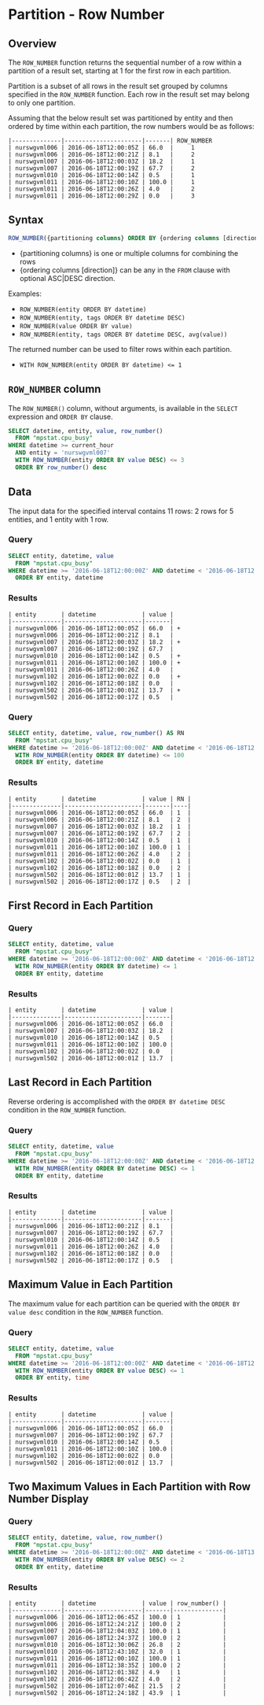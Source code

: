# Partition - Row Number

## Overview

The `ROW_NUMBER` function returns the sequential number of a row within a partition of a result set, starting at 1 for the first row in each partition.

Partition is a subset of all rows in the result set grouped by columns specified in the `ROW_NUMBER` function. Each row in the result set may belong to only one partition.

Assuming that the below result set was partitioned by entity and then ordered by time within each partition, the row numbers would be as follows:

```ls
|--------------|----------------------|-------| ROW_NUMBER
| nurswgvml006 | 2016-06-18T12:00:05Z | 66.0  |     1
| nurswgvml006 | 2016-06-18T12:00:21Z | 8.1   |     2
| nurswgvml007 | 2016-06-18T12:00:03Z | 18.2  |     1
| nurswgvml007 | 2016-06-18T12:00:19Z | 67.7  |     2
| nurswgvml010 | 2016-06-18T12:00:14Z | 0.5   |     1
| nurswgvml011 | 2016-06-18T12:00:10Z | 100.0 |     1
| nurswgvml011 | 2016-06-18T12:00:26Z | 4.0   |     2
| nurswgvml011 | 2016-06-18T12:00:29Z | 0.0   |     3
```

## Syntax

```sql
ROW_NUMBER({partitioning columns} ORDER BY {ordering columns [direction]})
```

* {partitioning columns} is one or multiple columns for combining the rows
* {ordering columns [direction]} can be any in the `FROM` clause with optional ASC|DESC direction.

Examples:

* `ROW_NUMBER(entity ORDER BY datetime)`
* `ROW_NUMBER(entity, tags ORDER BY datetime DESC)`
* `ROW_NUMBER(value ORDER BY value)`
* `ROW_NUMBER(entity, tags ORDER BY datetime DESC, avg(value))`

 The returned number can be used to filter rows within each partition.

* `WITH ROW_NUMBER(entity ORDER BY datetime) <= 1`

## `ROW_NUMBER` column

The `ROW_NUMBER()` column, without arguments, is available in the `SELECT` expression and `ORDER BY` clause.

```sql
SELECT datetime, entity, value, row_number()
  FROM "mpstat.cpu_busy"
WHERE datetime >= current_hour
  AND entity = 'nurswgvml007'
  WITH ROW_NUMBER(entity ORDER BY value DESC) <= 3
  ORDER BY row_number() desc
```

## Data

The input data for the specified interval contains 11 rows: 2 rows for 5 entities, and 1 entity with 1 row.

### Query

```sql
SELECT entity, datetime, value
  FROM "mpstat.cpu_busy"
WHERE datetime >= '2016-06-18T12:00:00Z' AND datetime < '2016-06-18T12:00:30Z'
  ORDER BY entity, datetime
```

### Results

```ls
| entity       | datetime             | value |
|--------------|----------------------|-------|
| nurswgvml006 | 2016-06-18T12:00:05Z | 66.0  | +
| nurswgvml006 | 2016-06-18T12:00:21Z | 8.1   |
| nurswgvml007 | 2016-06-18T12:00:03Z | 18.2  | +
| nurswgvml007 | 2016-06-18T12:00:19Z | 67.7  |
| nurswgvml010 | 2016-06-18T12:00:14Z | 0.5   | +
| nurswgvml011 | 2016-06-18T12:00:10Z | 100.0 | +
| nurswgvml011 | 2016-06-18T12:00:26Z | 4.0   |
| nurswgvml102 | 2016-06-18T12:00:02Z | 0.0   | +
| nurswgvml102 | 2016-06-18T12:00:18Z | 0.0   |
| nurswgvml502 | 2016-06-18T12:00:01Z | 13.7  | +
| nurswgvml502 | 2016-06-18T12:00:17Z | 0.5   |
```

### Query

```sql
SELECT entity, datetime, value, row_number() AS RN
  FROM "mpstat.cpu_busy"
WHERE datetime >= '2016-06-18T12:00:00Z' AND datetime < '2016-06-18T12:00:30Z'
  WITH ROW_NUMBER(entity ORDER BY datetime) <= 100
  ORDER BY entity, datetime
```

### Results

```ls
| entity       | datetime             | value | RN |
|--------------|----------------------|-------|----|
| nurswgvml006 | 2016-06-18T12:00:05Z | 66.0  | 1  |
| nurswgvml006 | 2016-06-18T12:00:21Z | 8.1   | 2  |
| nurswgvml007 | 2016-06-18T12:00:03Z | 18.2  | 1  |
| nurswgvml007 | 2016-06-18T12:00:19Z | 67.7  | 2  |
| nurswgvml010 | 2016-06-18T12:00:14Z | 0.5   | 1  |
| nurswgvml011 | 2016-06-18T12:00:10Z | 100.0 | 1  |
| nurswgvml011 | 2016-06-18T12:00:26Z | 4.0   | 2  |
| nurswgvml102 | 2016-06-18T12:00:02Z | 0.0   | 1  |
| nurswgvml102 | 2016-06-18T12:00:18Z | 0.0   | 2  |
| nurswgvml502 | 2016-06-18T12:00:01Z | 13.7  | 1  |
| nurswgvml502 | 2016-06-18T12:00:17Z | 0.5   | 2  |
```

## First Record in Each Partition

### Query

```sql
SELECT entity, datetime, value
  FROM "mpstat.cpu_busy"
WHERE datetime >= '2016-06-18T12:00:00Z' AND datetime < '2016-06-18T12:00:30Z'
  WITH ROW_NUMBER(entity ORDER BY datetime) <= 1
  ORDER BY entity, datetime
```

### Results

```ls
| entity       | datetime             | value |
|--------------|----------------------|-------|
| nurswgvml006 | 2016-06-18T12:00:05Z | 66.0  |
| nurswgvml007 | 2016-06-18T12:00:03Z | 18.2  |
| nurswgvml010 | 2016-06-18T12:00:14Z | 0.5   |
| nurswgvml011 | 2016-06-18T12:00:10Z | 100.0 |
| nurswgvml102 | 2016-06-18T12:00:02Z | 0.0   |
| nurswgvml502 | 2016-06-18T12:00:01Z | 13.7  |
```

## Last Record in Each Partition

Reverse ordering is accomplished with the `ORDER BY datetime DESC` condition in the `ROW_NUMBER` function.

### Query

```sql
SELECT entity, datetime, value
  FROM "mpstat.cpu_busy"
WHERE datetime >= '2016-06-18T12:00:00Z' AND datetime < '2016-06-18T12:00:30Z'
  WITH ROW_NUMBER(entity ORDER BY datetime DESC) <= 1
  ORDER BY entity, datetime
```

### Results

```ls
| entity       | datetime             | value |
|--------------|----------------------|-------|
| nurswgvml006 | 2016-06-18T12:00:21Z | 8.1   |
| nurswgvml007 | 2016-06-18T12:00:19Z | 67.7  |
| nurswgvml010 | 2016-06-18T12:00:14Z | 0.5   |
| nurswgvml011 | 2016-06-18T12:00:26Z | 4.0   |
| nurswgvml102 | 2016-06-18T12:00:18Z | 0.0   |
| nurswgvml502 | 2016-06-18T12:00:17Z | 0.5   |
```

## Maximum Value in Each Partition

The maximum value for each partition can be queried with the `ORDER BY value desc` condition in the `ROW_NUMBER` function.

### Query

```sql
SELECT entity, datetime, value
  FROM "mpstat.cpu_busy"
WHERE datetime >= '2016-06-18T12:00:00Z' AND datetime < '2016-06-18T12:00:30Z'
  WITH ROW_NUMBER(entity ORDER BY value DESC) <= 1
  ORDER BY entity, time
```

### Results

```ls
| entity       | datetime             | value |
|--------------|----------------------|-------|
| nurswgvml006 | 2016-06-18T12:00:05Z | 66.0  |
| nurswgvml007 | 2016-06-18T12:00:19Z | 67.7  |
| nurswgvml010 | 2016-06-18T12:00:14Z | 0.5   |
| nurswgvml011 | 2016-06-18T12:00:10Z | 100.0 |
| nurswgvml102 | 2016-06-18T12:00:02Z | 0.0   |
| nurswgvml502 | 2016-06-18T12:00:01Z | 13.7  |
```

## Two Maximum Values in Each Partition with Row Number Display

### Query

```sql
SELECT entity, datetime, value, row_number()
  FROM "mpstat.cpu_busy"
WHERE datetime >= '2016-06-18T12:00:00Z' AND datetime < '2016-06-18T13:00:00Z'
  WITH ROW_NUMBER(entity ORDER BY value DESC) <= 2
  ORDER BY entity, datetime
```

### Results

```ls
| entity       | datetime             | value | row_number() |
|--------------|----------------------|-------|--------------|
| nurswgvml006 | 2016-06-18T12:06:45Z | 100.0 | 1            |
| nurswgvml006 | 2016-06-18T12:24:21Z | 100.0 | 2            |
| nurswgvml007 | 2016-06-18T12:04:03Z | 100.0 | 1            |
| nurswgvml007 | 2016-06-18T12:24:37Z | 100.0 | 2            |
| nurswgvml010 | 2016-06-18T12:30:06Z | 26.8  | 2            |
| nurswgvml010 | 2016-06-18T12:43:10Z | 32.0  | 1            |
| nurswgvml011 | 2016-06-18T12:00:10Z | 100.0 | 1            |
| nurswgvml011 | 2016-06-18T12:38:35Z | 100.0 | 2            |
| nurswgvml102 | 2016-06-18T12:01:38Z | 4.9   | 1            |
| nurswgvml102 | 2016-06-18T12:06:42Z | 4.0   | 2            |
| nurswgvml502 | 2016-06-18T12:07:46Z | 21.5  | 2            |
| nurswgvml502 | 2016-06-18T12:24:18Z | 43.9  | 1            |
```
